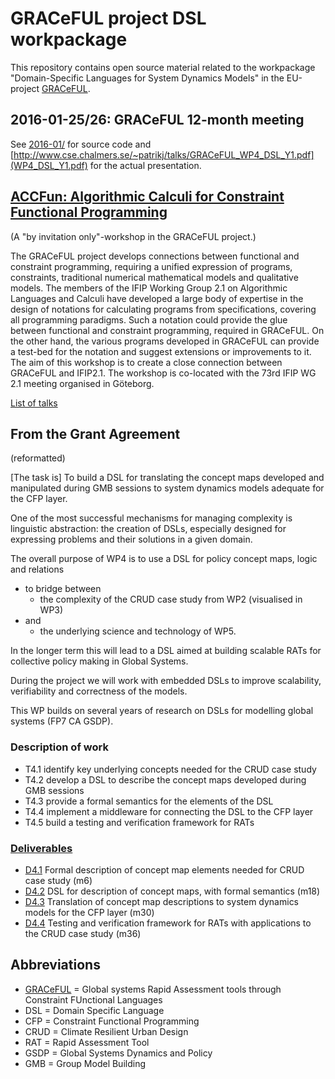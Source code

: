 # GRACeFUL project DSL workpackage

This repository contains open source material related to the
workpackage "Domain-Specific Languages for System Dynamics Models" in
the EU-project [GRACeFUL](https://www.graceful-project.eu/).

## 2016-01-25/26: GRACeFUL 12-month meeting

See [2016-01/](2016-01) for source code and [http://www.cse.chalmers.se/~patrikj/talks/GRACeFUL_WP4_DSL_Y1.pdf](WP4_DSL_Y1.pdf) for the actual presentation.

## [ACCFun: Algorithmic Calculi for Constraint Functional Programming](http://wiki.portal.chalmers.se/cse/pmwiki.php/ST/ACCFun)
(A "by invitation only"-workshop in the GRACeFUL project.)

The GRACeFUL project develops connections between functional and constraint programming, requiring a unified expression of programs, constraints, traditional numerical mathematical models and qualitative models. The members of the IFIP Working Group 2.1 on Algorithmic Languages and Calculi have developed a large body of expertise in the design of notations for calculating programs from specifications, covering all programming paradigms. Such a notation could provide the glue between functional and constraint programming, required in GRACeFUL. On the other hand, the various programs developed in GRACeFUL can provide a test-bed for the notation and suggest extensions or improvements to it. The aim of this workshop is to create a close connection between GRACeFUL and IFIP2.1. The workshop is co-located with the 73rd IFIP WG 2.1 meeting organised in Göteborg.

[List of talks](ACCFun.md)

## From the Grant Agreement
(reformatted)

[The task is] To build a DSL for translating the concept maps developed and
manipulated during GMB sessions to system dynamics models adequate for
the CFP layer.

One of the most successful mechanisms for managing complexity is
linguistic abstraction: the creation of DSLs, especially designed for
expressing problems and their solutions in a given domain.

The overall purpose of WP4 is
to use a DSL for policy concept maps, logic and relations
* to bridge between
    * the complexity of the CRUD case study from WP2 (visualised in WP3)
* and
    * the underlying science and technology of WP5.

In the longer term this will lead to a DSL aimed at building scalable
RATs for collective policy making in Global Systems.

During the project we will work with embedded DSLs to improve
scalability, verifiability and correctness of the models.

This WP builds on several years of research on DSLs for modelling
global systems (FP7 CA GSDP).

### Description of work
* T4.1 identify key underlying concepts needed for the CRUD case study
* T4.2 develop a DSL to describe the concept maps developed during GMB sessions
* T4.3 provide a formal semantics for the elements of the DSL
* T4.4 implement a middleware for connecting the DSL to the CFP layer
* T4.5 build a testing and verification framework for RATs

### [Deliverables](deliverables/)
* [D4.1](deliverables/d4.1/) Formal description of concept map elements needed for CRUD case study (m6)
* [D4.2](deliverables/d4.2/) DSL for description of concept maps, with formal semantics (m18)
* [D4.3](deliverables/d4.3/) Translation of concept map descriptions to system dynamics models for the CFP layer (m30)
* [D4.4](deliverables/d4.4/) Testing and verification framework for RATs with applications to the CRUD case study (m36)

## Abbreviations

* [GRACeFUL](https://www.graceful-project.eu/) = Global systems Rapid Assessment tools through Constraint FUnctional Languages
* DSL = Domain Specific Language
* CFP = Constraint Functional Programming
* CRUD = Climate Resilient Urban Design
* RAT = Rapid Assessment Tool
* GSDP = Global Systems Dynamics and Policy
* GMB = Group Model Building
